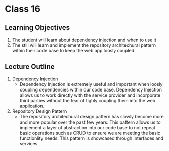 # Class 16

## Learning Objectives
1. The student will learn about dependency injection and when to use it
2. The still will learn and implement the repository architechural pattern within their code base to keep the web app loosly coupled. 


## Lecture Outline
1. Dependency Injection
   - Dependency Injection is extremely useful and important when loosly coupling dependencies within our code base. Dependency Injection allows us to work directly with the service provider and incorporate third parties without the fear of tighly coupling them into the web application. 
2. Repository Design Pattern
   - The repository architechural design pattern has slowly become more and more popular over the past few years. This pattern allows us to implement a layer of abstraction into our code base to not repeat basic operations such as CRUD to ensure we are meeting the basic functionlity needs. This pattern is showcased through interfaces and services. 